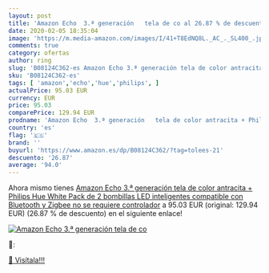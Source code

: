 ```yaml
---
layout: post
title: 'Amazon Echo  3.ª generación   tela de co al 26.87 % de descuento'
date: 2020-02-05 18:35:04
image: 'https://m.media-amazon.com/images/I/41+T8EdNQ8L._AC_._SL400_.jpg'
comments: true
category: ofertas
author: ring
slug: 'B08124C362-es Amazon Echo 3.ª generación tela de color antracita +...'
sku: 'B08124C362-es'
tags: [ 'amazon','echo','hue','philips', ]
actualPrice: 95.03 EUR
currency: EUR
price: 95.03
comparePrice: 129.94 EUR
prodname: 'Amazon Echo  3.ª generación   tela de color antracita + Philips Hue White Pack de 2 bombillas LED inteligentes  compatible con Bluetooth y Zigbee  no se requiere controlador'
country: 'es'
flag: '🇪🇸'
brand: ''
buyurl: 'https://www.amazon.es/dp/B08124C362/?tag=tolees-21'
descuento: '26.87'
average: '94.0'
---
```


Ahora mismo tienes [Amazon Echo  3.ª generación   tela de color antracita + Philips Hue White Pack de 2 bombillas LED inteligentes  compatible con Bluetooth y Zigbee  no se requiere controlador](https://www.amazon.es/dp/B08124C362/?tag=tolees-21) a 95.03 EUR (original: 129.94 EUR) (26.87 %  de descuento) en el siguiente enlace!

[![Amazon Echo  3.ª generación   tela de co](https://m.media-amazon.com/images/I/41+T8EdNQ8L._AC_._SL400_.jpg)](https://www.amazon.es/dp/B08124C362/?tag=tolees-21)

🔎:


[🛒 Visítala!!!](https://www.amazon.es/dp/B08124C362/?tag=tolees-21)
